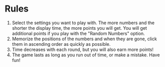 # Rules
1. Select the settings you want to play with. The more numbers and the shorter the display time, the more points you will get. You will get additional points if you play with the "Random Numbers" option.
2. Memorize the positions of the numbers and when they are gone, click them in ascending order as quickly as possible. 
3. Time decreases with each round, but you will also earn more points!  
4. The game lasts as long as you run out of time, or make a mistake. Have fun!
